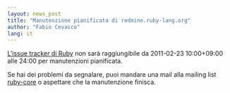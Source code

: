 ```yaml
---
layout: news_post
title: "Manutenzione pianificata di redmine.ruby-lang.org"
author: "Fabio Cevasco"
lang: it
---
```


[L\'issue tracker di Ruby][1] non sarà raggiungibile da 2011-02-23
10:00+09:00 alle 24:00 per manutenzioni pianificata.

Se hai dei problemi da segnalare, puoi mandare una mail alla mailing
list [ruby-core](../mailto:ruby-core@ruby-lang.org) o aspettare che la
manutenzione finisca.



[1]: http://redmine.ruby-lang.org
